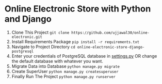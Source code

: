 # Online Electronic Store with Python and Django

1. Clone This Project `git clone https://github.com/ujjawal30/online-electronic.git`
2. Install Requirements Package `pip install -r requirements.txt`
3. Navigate to Project Directory `cd online-electronic-store-django-postgresql`
4. Enter your credentials of PostgreSQL database in [settings.py](https://github.com/ujjawal30/online-electronic-store-django-postgresql/blob/master/estore/settings.py) OR change the default database with whatever you want.
5. Migrate Data into Database `python manage.py migrate`
6. Create SuperUser `python manage.py createsuperuser`
7. Finally Run The Project `python manage.py runserver`

